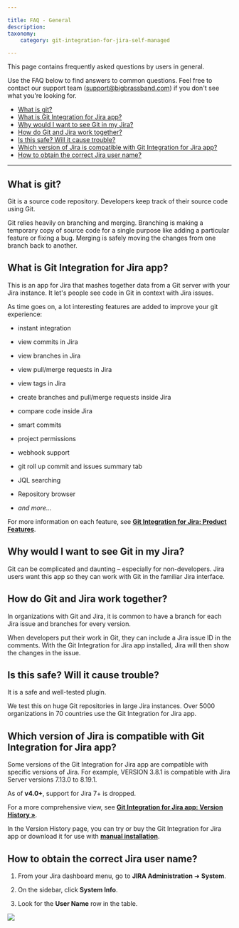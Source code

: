 ```yaml
---

title: FAQ - General
description:
taxonomy:
    category: git-integration-for-jira-self-managed

---
```


This page contains frequently asked questions by users in general.

Use the FAQ below to find answers to common questions. Feel free to contact our support team ([support@bigbrassband.com](mailto:support@bigbrassband.com?subject=General%20question%20-)) if you don't see what you're looking for.

- [What is git?](#what-is-git)
- [What is Git Integration for Jira app?](#what-is-git-integration-for-jira-app)
- [Why would I want to see Git in my Jira?](#why-would-i-want-to-see-git-in-my-jira)
- [How do Git and Jira work together?](#how-do-git-and-jira-work-together)
- [Is this safe? Will it cause trouble?](#is-this-safe-will-it-cause-trouble)
- [Which version of Jira is compatible with Git Integration for Jira app?](#which-version-of-jira-is-compatible-with-git-integration-for-jira-app)
- [How to obtain the correct Jira user name?](#how-to-obtain-the-correct-jira-user-name)

* * *

## What is git?

Git is a source code repository. Developers keep track of their source code using Git.

Git relies heavily on branching and merging. Branching is making a temporary copy of source code for a single purpose like adding a particular feature or fixing a bug. Merging is safely moving the changes from one branch back to another.

## What is Git Integration for Jira app?

This is an app for Jira that mashes together data from a Git server with your Jira instance. It let's people see code in Git in context with Jira issues.

As time goes on, a lot interesting features are added to improve your git experience:

*   instant integration

*   view commits in Jira

*   view branches in Jira

*   view pull/merge requests in Jira

*   view tags in Jira

*   create branches and pull/merge requests inside Jira

*   compare code inside Jira

*   smart commits

*   project permissions

*   webhook support

*   git roll up commit and issues summary tab

*   JQL searching

*   Repository browser

*   _and more…_


For more information on each feature, see [**Git Integration for Jira: Product Features**](https://bigbrassband.com/git-for-jira-features.html).

## Why would I want to see Git in my Jira?

Git can be complicated and daunting – especially for non-developers. Jira users want this app so they can work with Git in the familiar Jira interface.

## How do Git and Jira work together?

In organizations with Git and Jira, it is common to have a branch for each Jira issue and branches for every version.

When developers put their work in Git, they can include a Jira issue ID in the comments. With the Git Integration for Jira app installed, Jira will then show the changes in the issue.

## Is this safe? Will it cause trouble?

It is a safe and well-tested plugin.

We test this on huge Git repositories in large Jira instances. Over 5000 organizations in 70 countries use the Git Integration for Jira app.

## Which version of Jira is compatible with Git Integration for Jira app?

Some versions of the Git Integration for Jira app are compatible with specific versions of Jira. For example, VERSION 3.8.1 is compatible with Jira Server versions 7.13.0 to 8.19.1.

As of **v4.0+**, support for Jira 7+ is dropped.

For a more comprehensive view, see [**Git Integration for Jira app: Version History »**](https://marketplace.atlassian.com/plugins/com.xiplink.jira.git.jira_git_plugin/versions).

In the Version History page, you can try or buy the Git Integration for Jira app or download it for use with [**manual installation**](/git-integration-for-jira-self-managed/manual-installation-gij-self-managed/).

## How to obtain the correct Jira user name?

1.  From your Jira dashboard menu, go to **JIRA Administration** ➜ **System**.

2.  On the sidebar, click **System Info**.

3.  Look for the **User Name** row in the table.


![](https://bigbrassband.atlassian.net/wiki/download/thumbnails/2047901940/gitserver-jira-admin-system-username-info.png?version=1&modificationDate=1641742011156&cacheVersion=1&api=v2&width=680&height=401)

